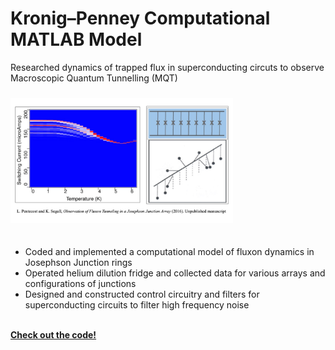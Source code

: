 # Kronig–Penney Computational MATLAB Model
Researched dynamics of trapped flux in superconducting circuts to observe Macroscopic Quantum Tunnelling (MQT)
<div style="height:10px;font-size:1px;">&nbsp;</div>

<img src="https://github.com/dan-bernstein/dan-bernstein.github.io/blob/main/assets/fluxon.jpg?raw=true" height="200">
<div style="height:20px;font-size:1px;">&nbsp;</div>

* Coded and implemented a computational model of fluxon dynamics in Josephson Junction rings
* Operated helium dilution fridge and collected data for various arrays and configurations of junctions
* Designed and constructed control circuitry and filters for superconducting circuits to filter high frequency noise

<br>

<a href="https://github.com/dan-bernstein/website-contents/tree/main/modeling-and-simulation/one-dimension-lattice" target="_blank" rel="noopener noreferrer">
    <i class="fa-solid fa-up-right-from-square"></i> <strong>Check out the code!</strong>
</a>